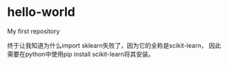 # hello-world
My first repository

终于让我知道为什么import sklearn失败了，因为它的全称是scikit-learn，
因此需要在python中使用pip install scikit-learn将其安装。
